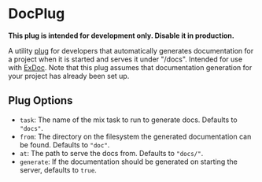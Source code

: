 # DocPlug

**This plug is intended for development only. Disable it in production.**

A utility [plug](https://github.com/elixir-lang/plug) for developers that
automatically generates documentation for a project when it is started and
serves it under "/docs". Intended for use with
[ExDoc](https://github.com/elixir-lang/ex_doc). Note that this plug assumes
that documentation generation for your project has already been set up.


## Plug Options

- `task`: The name of the mix task to run to generate docs. Defaults to
  `"docs"`.
- `from`: The directory on the filesystem the generated documentation can be
  found. Defaults to `"doc"`.
- `at`: The path to serve the docs from. Defaults to `"docs/"`.
- `generate`: If the documentation should be generated on starting the
  server, defaults to `true`.

